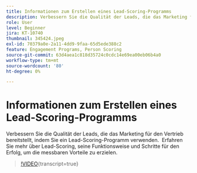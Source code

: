 ```yaml
---
title: Informationen zum Erstellen eines Lead-Scoring-Programms
description: Verbessern Sie die Qualität der Leads, die das Marketing für den Vertrieb bereitstellt, indem Sie ein Lead-Scoring-Programm verwenden.  Erfahren Sie mehr über Lead-Scoring, seine Funktionsweise und Schritte für den Erfolg, um die messbaren Vorteile zu erzielen.
role: User
level: Beginner
jira: KT-10740
thumbnail: 345424.jpeg
exl-id: 70379a0e-2a11-4dd9-9faa-65d5ede388c2
feature: Engagement Programs, Person Scoring
source-git-commit: 63d4aea1c818d35724c0cdc14e69ea00eb06b4a0
workflow-type: tm+mt
source-wordcount: '80'
ht-degree: 0%

---
```


# Informationen zum Erstellen eines Lead-Scoring-Programms

Verbessern Sie die Qualität der Leads, die das Marketing für den Vertrieb bereitstellt, indem Sie ein Lead-Scoring-Programm verwenden.  Erfahren Sie mehr über Lead-Scoring, seine Funktionsweise und Schritte für den Erfolg, um die messbaren Vorteile zu erzielen.

>[!VIDEO](https://video.tv.adobe.com/v/345424/?quality=12&learn=on){transcript=true}
